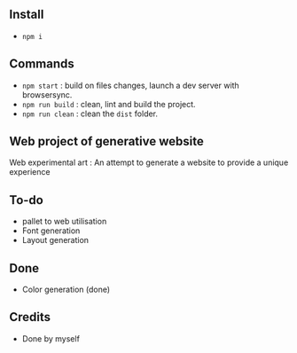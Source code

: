 
## Install

- `npm i`


## Commands

- `npm start` : build on files changes, launch a dev server with browsersync.
- `npm run build` : clean, lint and build the project.
- `npm run clean` : clean the `dist` folder.


## Web project of generative website
Web experimental art :
An attempt to generate a website to provide a unique experience


## To-do

- pallet to web utilisation
- Font generation
- Layout generation 


## Done

- Color generation (done)


## Credits

- Done by myself